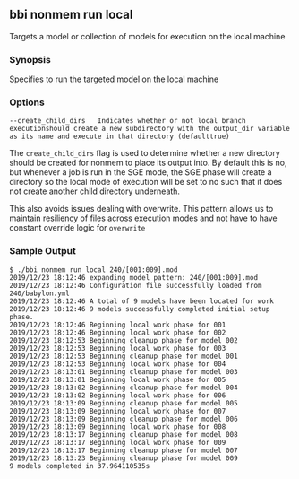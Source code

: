 ## bbi nonmem run local

Targets a model or collection of models for execution on the local machine

### Synopsis

Specifies to run the targeted model on the local machine

### Options

```
--create_child_dirs   Indicates whether or not local branch executionshould create a new subdirectory with the output_dir variable as its name and execute in that directory (defaulttrue)
```

The `create_child_dirs` flag is used to determine whether a new directory should be created for nonmem to place its
output into. By default this is no, but whenever a job is run in the SGE mode, the SGE phase will create a directory
so the local mode of execution will be set to no such that it does not create another child directory underneath. 

This also avoids issues dealing with overwrite. This pattern allows us to maintain resiliency of files across execution 
modes and not have to have constant override logic for `overwrite`

### Sample Output
```
$ ./bbi nonmem run local 240/[001:009].mod
2019/12/23 18:12:46 expanding model pattern: 240/[001:009].mod
2019/12/23 18:12:46 Configuration file successfully loaded from 240/babylon.yml
2019/12/23 18:12:46 A total of 9 models have been located for work
2019/12/23 18:12:46 9 models successfully completed initial setup phase.
2019/12/23 18:12:46 Beginning local work phase for 001
2019/12/23 18:12:46 Beginning local work phase for 002
2019/12/23 18:12:53 Beginning cleanup phase for model 002
2019/12/23 18:12:53 Beginning local work phase for 003
2019/12/23 18:12:53 Beginning cleanup phase for model 001
2019/12/23 18:12:53 Beginning local work phase for 004
2019/12/23 18:13:01 Beginning cleanup phase for model 003
2019/12/23 18:13:01 Beginning local work phase for 005
2019/12/23 18:13:02 Beginning cleanup phase for model 004
2019/12/23 18:13:02 Beginning local work phase for 006
2019/12/23 18:13:09 Beginning cleanup phase for model 005
2019/12/23 18:13:09 Beginning local work phase for 007
2019/12/23 18:13:09 Beginning cleanup phase for model 006
2019/12/23 18:13:09 Beginning local work phase for 008
2019/12/23 18:13:17 Beginning cleanup phase for model 008
2019/12/23 18:13:17 Beginning local work phase for 009
2019/12/23 18:13:17 Beginning cleanup phase for model 007
2019/12/23 18:13:23 Beginning cleanup phase for model 009
9 models completed in 37.964110535s
```